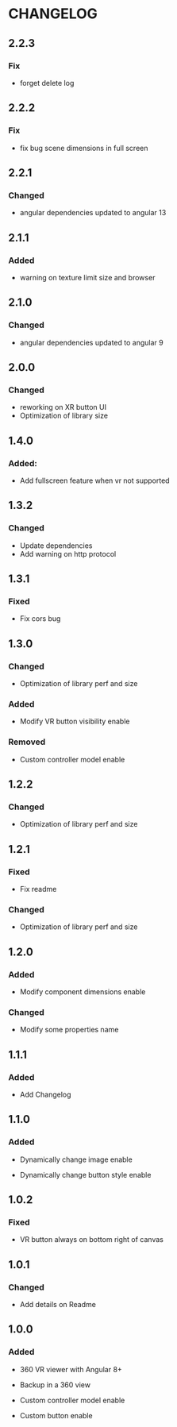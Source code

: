 # CHANGELOG

## 2.2.3

### Fix
* forget delete log

## 2.2.2

### Fix
* fix bug scene dimensions in full screen

## 2.2.1

### Changed
* angular dependencies updated to angular 13

## 2.1.1

### Added
* warning on texture limit size and browser

## 2.1.0

### Changed
* angular dependencies updated to angular 9

## 2.0.0

### Changed
* reworking on XR button UI
* Optimization of library size

## 1.4.0

### Added:

* Add fullscreen feature when vr not supported

## 1.3.2

### Changed

* Update dependencies
* Add warning on http protocol 

## 1.3.1

### Fixed

* Fix cors bug

## 1.3.0

### Changed

* Optimization of library perf and size

### Added

* Modify VR button visibility enable

### Removed

* Custom controller model enable

## 1.2.2

### Changed

* Optimization of library perf and size

## 1.2.1

### Fixed

* Fix readme

### Changed

* Optimization of library perf and size

## 1.2.0

### Added

* Modify component dimensions enable

### Changed

* Modify some properties name

## 1.1.1

### Added

* Add Changelog

## 1.1.0

### Added

* Dynamically change image enable

* Dynamically change button style enable

## 1.0.2

### Fixed

* VR button always on bottom right of canvas


## 1.0.1

### Changed

* Add details on Readme


## 1.0.0

### Added

* 360 VR viewer with Angular 8+

* Backup in a 360 view

* Custom controller model enable

* Custom button enable
